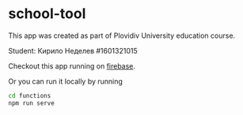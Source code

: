 # school-tool

This app was created as part of Plovidiv University education course.

Student: Кирило Неделев #1601321015

Checkout this app running on [firebase](https://school-tool-5022e.firebaseapp.com/).

Or you can run it locally by running

```bash
cd functions
npm run serve
```
